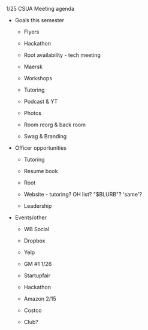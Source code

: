 1/25 CSUA Meeting agenda

-   Goals this semester

    -   Flyers

    -   Hackathon

    -   Root availability - tech meeting

    -   Maersk

    -   Workshops

    -   Tutoring

    -   Podcast & YT

    -   Photos

    -   Room reorg & back room

    -   Swag & Branding

-   Officer opportunities

    -   Tutoring

    -   Resume book

    -   Root

    -   Website - tutoring? OH list? \"\$BLURB\"? 'same'?

    -   Leadership

-   Events/other

    -   WB Social

    -   Dropbox

    -   Yelp

    -   GM \#1 1/26

    -   Startupfair

    -   Hackathon

    -   Amazon 2/15

    -   Costco

    -   Club?
